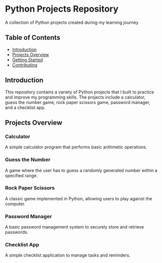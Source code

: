 # Python Projects Repository
A collection of Python projects created during my learning journey 

## Table of Contents
- [Introduction](#introduction)
- [Projects Overview](#projects-overview)
- [Getting Started](#getting-started)
- [Contributing](#contributing)

## Introduction
This repository contains a variety of Python projects that I built to practice and improve my programming skills. The projects include a calculator, guess the number game, rock paper scissors game, password manager, and a checklist app.

## Projects Overview
### Calculator
A simple calculator program that performs basic arithmetic operations.

### Guess the Number
A game where the user has to guess a randomly generated number within a specified range.

### Rock Paper Scissors
A classic game implemented in Python, allowing users to play against the computer.

### Password Manager
A basic password management system to securely store and retrieve passwords.

### Checklist App
A simple checklist application to manage tasks and reminders.


